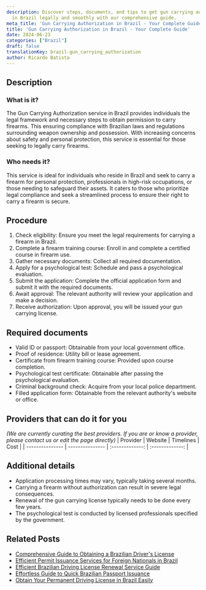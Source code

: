 ```yaml
---
description: Discover steps, documents, and tips to get gun carrying authorization
  in Brazil legally and smoothly with our comprehensive guide.
meta_title: 'Gun Carrying Authorization in Brazil - Your Complete Guide'
title: 'Gun Carrying Authorization in Brazil - Your Complete Guide'
date: 2024-06-23
categories: ["Brazil"]
draft: false
translationKey: brazil-gun_carrying_authorization
author: Ricardo Batista
---
```



## Description
### What is it?
The Gun Carrying Authorization service in Brazil provides individuals the legal framework and necessary steps to obtain permission to carry firearms. This ensuring compliance with Brazilian laws and regulations surrounding weapon ownership and possession. With increasing concerns about safety and personal protection, this service is essential for those seeking to legally carry firearms.

### Who needs it?
This service is ideal for individuals who reside in Brazil and seek to carry a firearm for personal protection, professionals in high-risk occupations, or those needing to safeguard their assets. It caters to those who prioritize legal compliance and seek a streamlined process to ensure their right to carry a firearm is secure.

## Procedure

1. Check eligibility: Ensure you meet the legal requirements for carrying a firearm in Brazil.
2. Complete a firearm training course: Enroll in and complete a certified course in firearm use.
3. Gather necessary documents: Collect all required documentation.
4. Apply for a psychological test: Schedule and pass a psychological evaluation.
5. Submit the application: Complete the official application form and submit it with the required documents.
6. Await approval: The relevant authority will review your application and make a decision.
7. Receive authorization: Upon approval, you will be issued your gun carrying license.


## Required documents

- Valid ID or passport: Obtainable from your local government office.
- Proof of residence: Utility bill or lease agreement.
- Certificate from firearm training course: Provided upon course completion.
- Psychological test certificate: Obtainable after passing the psychological evaluation.
- Criminal background check: Acquire from your local police department.
- Filled application form: Obtainable from the relevant authority's website or office.


## Providers that can do it for you
_(We are currently curating the best providers. If you are or know a provider, please contact us or edit the page directly)_
| Provider        |     Website     |     Timelines    |       Cost      |
| --------------- | --------------- |  :-------------: | :-------------: |

## Additional details

- Application processing times may vary, typically taking several months.
- Carrying a firearm without authorization can result in severe legal consequences.
- Renewal of the gun carrying license typically needs to be done every few years.
- The psychological test is conducted by licensed professionals specified by the government.

## Related Posts

- [Comprehensive Guide to Obtaining a Brazilian Driver's License](https://tramitit.com/guides/brazil/driving_license/)
- [Efficient Permit Issuance Services for Foreign Nationals in Brazil](https://tramitit.com/guides/brazil/permit_issuance/)
- [Efficient Brazilian Driving License Renewal Service Guide](https://tramitit.com/guides/brazil/driving_license_renewal/)
- [Effortless Guide to Quick Brazilian Passport Issuance](https://tramitit.com/guides/brazil/passport_issuance/)
- [Obtain Your Permanent Driving License in Brazil Easily](https://tramitit.com/guides/brazil/permanent_driving_license/)